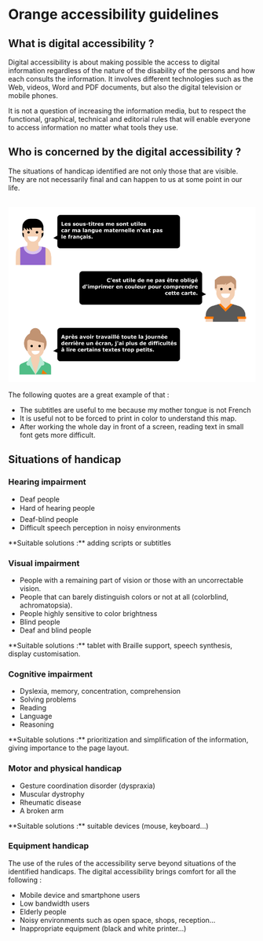 # Orange accessibility guidelines
<script>$(document).ready(function () {
    setBreadcrumb([{"label":"Presentation"}]);
});</script>

## What is digital accessibility ?

<div class="axs-picto axs">
Digital accessibility is about making possible the access to digital information regardless of the nature of the disability of the persons and how each consults the information. It involves different technologies such as the Web, videos, Word and PDF documents, but also the digital television or mobile phones. 

It is not a question of increasing the information media, but to respect the functional, graphical, technical and editorial rules that will enable everyone to access information no matter what tools they use.

## Who is concerned by the digital accessibility ?

The situations of handicap identified are not only those that are visible.   
They are not necessarily final and can happen to us at some point in our life.

&nbsp;  
![](./images/chat.png)

<div class="sr-only">
    The following quotes are a great example of that :
    <ul>
        <li>The subtitles are useful to me because my mother tongue is not French</li>
        <li>It is useful not to be forced to print in color to understand this map.</li>
        <li>After working the whole day in front of a screen, reading text in small font gets more difficult.</li>
    </ul>
</div>

## Situations of handicap

### Hearing impairment
<div class="axs-picto auditif">
    <ul>
        <li>Deaf people</li>
        <li>Hard of hearing people</li>
        <li>Deaf-blind people</li>
        <li>Difficult speech perception in noisy environments</li>
    </ul>
**Suitable solutions :** adding scripts or subtitles
</div>

### Visual impairment

<div class="axs-picto visuel">
    <ul>
        <li>People with a remaining part of vision or those with an uncorrectable vision.</li>
        <li>People that can barely distinguish colors or not at all (colorblind, achromatopsia).</li>
        <li>People highly sensitive to color brightness</li>
        <li>Blind people</li>
        <li>Deaf and blind people</li>
    </ul>
    **Suitable solutions :** tablet with Braille support, speech synthesis, display customisation.
</div>

### Cognitive impairment
<div class="axs-picto cognitif">
    <ul>
        <li>Dyslexia, memory, concentration, comprehension</li>
        <li>Solving problems</li> 
        <li>Reading</li>
        <li>Language</li>
        <li>Reasoning</li>
    </ul>
**Suitable solutions :** prioritization and simplification of the information, giving importance to the page layout.
</div>

### Motor and physical handicap
<div class="axs-picto physique">
    <ul>
        <li>Gesture coordination disorder (dyspraxia)</li> 
        <li>Muscular dystrophy</li>
        <li>Rheumatic disease</li>
        <li>A broken arm</li>
    </ul>
**Suitable solutions :** suitable devices (mouse, keyboard...)
</div>

### Equipment handicap
<div class="axs-picto materiel">
    The use of the rules of the accessibility serve beyond situations of the identified handicaps.  
    The digital accessibility brings comfort for all the following :    
    <ul>
        <li>Mobile device and smartphone users</li>
        <li>Low bandwidth users</li>
        <li>Elderly people</li>
        <li>Noisy environments such as open space, shops, reception...</li>
        <li>Inappropriate equipment (black and white printer...)</li>
    </ul>
</div>

&nbsp;

<!--  This file is part of a11y-guidelines | Our vision of mobile & web accessibility guidelines and best practices, with valid/invalid examples.
 Copyright (C) 2016  Orange SA
 See the Creative Commons Legal Code Attribution-ShareAlike 3.0 Unported License for more details (LICENSE file). -->